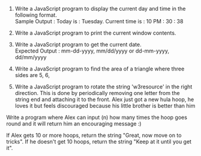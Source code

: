
1. Write a JavaScript program to display the current day and time in the following format.  
Sample Output : Today is : Tuesday.
Current time is : 10 PM : 30 : 38

2. Write a JavaScript program to print the current window contents.  


3. Write a JavaScript program to get the current date.  
Expected Output :
mm-dd-yyyy, mm/dd/yyyy or dd-mm-yyyy, dd/mm/yyyy


4. Write a JavaScript program to find the area of a triangle where three sides are 5, 6,  


5. Write a JavaScript program to rotate the string 'w3resource' in the right direction. This is done by periodically removing one letter from the string end and attaching it to the front.
Alex just got a new hula hoop, he loves it but feels discouraged because his little brother is better than him

Write a program where Alex can input (n) how many times the hoop goes round and it will return him an encouraging message :)

If Alex gets 10 or more hoops, return the string "Great, now move on to tricks".
If he doesn't get 10 hoops, return the string "Keep at it until you get it".